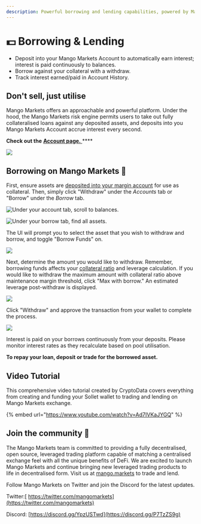 ```yaml
---
description: Powerful borrowing and lending capabilities, powered by Mango Markets.
---
```


# 💵 Borrowing & Lending

* Deposit into your Mango Markets Account to automatically earn interest; interest is paid continuously to balances.
* Borrow against your collateral with a withdraw.
* Track interest earned/paid in Account History.

## Don't sell, just utilise

Mango Markets offers an approachable and powerful platform. Under the hood, the Mango Markets risk engine permits users to take out fully collateralised loans against any deposited assets, and deposits into you Mango Markets Account accrue interest every second.

**Check out the** [**Account page.** ](https://trade.mango.markets/account)\*\*\*\*

![](../.gitbook/assets/bororor.png)

## **Borrowing on Mango Markets** 🥭

First, ensure assets are [deposited into your margin account](https://docs.mango.markets/tutorials/getting-started#creating-a-margin-account-and-depositing-funds) for use as collateral. Then, simply click "Withdraw" under the _Accounts_ tab or "Borrow" under the _Borrow_ tab.

![Under your account tab, scroll to balances.](../.gitbook/assets/wijegh1.png)

![Under your borrow tab, find all assets.](../.gitbook/assets/wijegh2.png)

The UI will prompt you to select the asset that you wish to withdraw and borrow, and toggle "Borrow Funds" on.

![](../.gitbook/assets/borororor.png)

Next, determine the amount you would like to withdraw. Remember, borrowing funds affects your [collateral ratio](https://app.gitbook.com/@blockworksfoundation/s/mango/\~/drafts/-MZPLylXCNfAFWlrfxMI/tutorials/trade-on-mango.markets#how-to-trade-with-leverage) and leverage calculation. If you would like to withdraw the maximum amount with collateral ratio above maintenance margin threshold, click "Max with borrow." An estimated leverage post-withdraw is displayed.

![](../.gitbook/assets/borororor2.png)

Click "Withdraw" and approve the transaction from your wallet to complete the process.

![](../.gitbook/assets/borororor5.png)

Interest is paid on your borrows continuously from your deposits. Please monitor interest rates as they recalculate based on pool utilisation.

**To repay your loan, deposit or trade for the borrowed asset.**

## **Video Tutorial**

This comprehensive video tutorial created by CryptoData covers everything from creating and funding your Sollet wallet to trading and lending on Mango Markets exchange.

{% embed url="https://www.youtube.com/watch?v=Ad7IVKaJYGQ" %}

## **Join the community** 👾

The Mango Markets team is committed to providing a fully decentralised, open source, leveraged trading platform capable of matching a centralised exchange feel with all the unique benefits of DeFi. We are excited to launch Mango Markets and continue bringing new leveraged trading products to life in decentralised form. Visit us at [mango.markets](https://mango.markets) to trade and lend.

Follow Mango Markets on Twitter and join the Discord for the latest updates.

Twitter:[ https://twitter.com/mangomarkets](https://twitter.com/mangomarkets)

Discord: [https://discord.gg/YpzUSTwd](https://discord.gg/P7TzZS9g)
